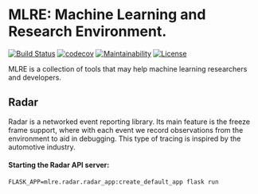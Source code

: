 # MLRE: Machine Learning and Research Environment.
[![Build Status](https://travis-ci.org/cabrust/mlre.svg?branch=master)](https://travis-ci.com/cabrust/mlre)
[![codecov](https://codecov.io/gh/cabrust/mlre/branch/master/graph/badge.svg)](https://codecov.io/gh/cabrust/mlre)
[![Maintainability](https://api.codeclimate.com/v1/badges/fce3f41be52403aaa260/maintainability)](https://codeclimate.com/github/cabrust/mlre/maintainability)
[![License](https://img.shields.io/badge/License-BSD%203--Clause-blue.svg)](https://opensource.org/licenses/BSD-3-Clause)

MLRE is a collection of tools that may help machine learning researchers and developers.

## Radar
Radar is a networked event reporting library. Its main feature is the freeze frame support, where with each event we record observations from the environment to aid in debugging. This type of tracing is inspired by the automotive industry.

#### Starting the Radar API server:
``` shell script
FLASK_APP=mlre.radar.radar_app:create_default_app flask run
```
